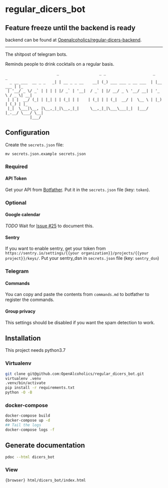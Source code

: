 # regular_dicers_bot

## Feature freeze until the backend is ready

backend can be found at [Openalcoholics/regular-dicers-backend](https://github.com/openalcoholics/regular-dicers-backend).

---

The shitpost of telegram bots.

Reminds people to drink cocktails on a regular basis.

```text
                       _                  _ _                     _           _
  _ __ ___  __ _ _   _| | __ _ _ __    __| (_) ___ ___ _ __ ___  | |__   ___ | |_
 | '__/ _ \/ _` | | | | |/ _` | '__|  / _` | |/ __/ _ \ '__/ __| | '_ \ / _ \| __|
 | | |  __/ (_| | |_| | | (_| | |    | (_| | | (_|  __/ |  \__ \ | |_) | (_) | |_
 |_|  \___|\__, |\__,_|_|\__,_|_|     \__,_|_|\___\___|_|  |___/ |_.__/ \___/ \__|
           |___/
```

## Configuration

Create the `secrets.json` file:

`mv secrets.json.example secrets.json`

### Required

#### API Token

Get your API from [Botfather](https://web.telegram.org/#/im?p=@BotFather).
Put it in the `secrets.json` file (key: `token`).

### Optional

#### Google calendar

_TODO_ Wait for [Issue #25](#25) to document this.

#### Sentry

If you want to enable sentry, get your token from
`https://sentry.io/settings/{{your organization}}/projects/{{your project}}/keys/`.
Put your sentry_dsn in `secrets.json` file (key: `sentry_dsn`)

### Telegram

#### Commands

You can copy and paste the contents from `commands.md` to botfather to register the commands.

#### Group privacy

This settings should be disabled if you want the spam detection to work.

## Installation

This project needs python3.7

### Virtualenv

```bash
git clone git@github.com:OpenAlcoholics/regular_dicers_bot.git
virtualenv .venv
.venv/bin/activate
pip install -r requirements.txt
python -O -B
```

### docker-compose

```bash
docker-compose build
docker-compose up -d
## Tail the logs
docker-compose logs -f
```

## Generate documentation

```bash
pdoc --html dicers_bot
```

### View

```bash
{browser} html/dicers_bot/index.html
```
